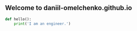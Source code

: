 ## Welcome to daniil-omelchenko.github.io

```python
def hello():
    print('I am an engineer.')
```
